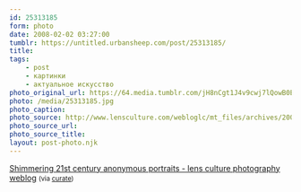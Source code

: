 ```yaml
---
id: 25313185
form: photo
date: 2008-02-02 03:27:00
tumblr: https://untitled.urbansheep.com/post/25313185/
title:
tags:
    - post
    - картинки
    - актуальное искусство
photo_original_url: https://64.media.tumblr.com/jH8nCgt1J4v9cwj7lQowB0EJ_400.jpg
photo: /media/25313185.jpg
photo_caption: 
photo_source: http://www.lensculture.com/webloglc/mt_files/archives/2008/01/alexei.html
photo_source_url:
photo_source_title:
layout: post-photo.njk
---
```


<p><a href="http://www.lensculture.com/webloglc/mt_files/archives/2008/01/alexei.html">Shimmering 21st century anonymous portraits - lens culture photography weblog</a> <small>(via <a href="http://curate.tumblr.com/post/25176689">curate</a>)</small></p>
